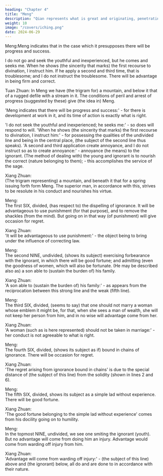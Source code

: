 ```yaml
---
heading: "Chapter 4"
title: "Meng"
description: "Qian represents what is great and originating, penetrating, advantageous, correct and firm"
weight: 10
image: "/covers/iching.png"
date: 2024-06-29
---
```



Meng:Meng indicates that in the case which it presupposes there will be progress and success.

I do not go and seek the youthful and inexperienced, but he comes and seeks me. When he shows (the sincerity that marks) the first recourse to divination, I instruct him. If he apply a second and third time, that is troublesome; and I do not instruct the troublesome. There will be advantage in being firm and correct.

Tuan Zhuan:	
In Meng we have (the trigram for) a mountain, and below it that of a rugged defile with a stream in it. The conditions of peril and arrest of progress (suggested by these) give (the idea in) Meng.

'Meng indicates that there will be progress and success:' - for there is development at work in it, and its time of action is exactly what is right. 

'I do not seek the youthful and inexperienced; he seeks me:' - so does will respond to will. 'When he shows (the sincerity that marks) the first recourse to divination, I instruct him:' - for possessing the qualities of the undivided line and being in the central place, (the subject of the second line thus speaks). 'A second and third application create annoyance, and I do not instruct so as to create annoyance:' - annoyance (he means) to the ignorant. (The method of dealing with) the young and ignorant is to nourish the correct (nature belonging to them); - this accomplishes the service of the sage.

Xiang Zhuan:	
(The trigram representing) a mountain, and beneath it that for a spring issuing forth form Meng. The superior man, in accordance with this, strives to be resolute in his conduct and nourishes his virtue.

Meng:	
The first SIX, divided, (has respect to) the dispelling of ignorance. It will be advantageous to use punishment (for that purpose), and to remove the shackles (from the mind). But going on in that way (of punishment) will give occasion for regret.

Xiang Zhuan:	
'It will be advantageous to use punishment:' - the object being to bring under the influence of correcting law.

Meng:	
The second NINE, undivided, (shows its subject) exercising forbearance with the ignorant, in which there will be good fortune; and admitting (even the goodness of women, which will also be fortunate. (He may be described also as) a son able to (sustain the burden of) his family.

Xiang Zhuan:	
'A son able to (sustain the burden of) his family:' - as appears from the reciprocation between this strong line and the weak (fifth line).

Meng:	
The third SIX, divided, (seems to say) that one should not marry a woman whose emblem it might be, for that, when she sees a man of wealth, she will not keep her person from him, and in no wise will advantage come from her.

Xiang Zhuan:	
'A woman (such as is here represented) should not be taken in marriage:' - her conduct is not agreeable to what is right.

Meng:	
The fourth SIX, divided, (shows its subject as if) bound in chains of ignorance. There will be occasion for regret.

Xiang Zhuan:	
'The regret arising from ignorance bound in chains' is due to the special distance of (the subject of this line) from the solidity (shown in lines 2 and 6).

Meng:	
The fifth SIX, divided, shows its subject as a simple lad without experience. There will be good fortune.

Xiang Zhuan:	
'The good fortune belonging to the simple lad without experience' comes from his docility going on to humility.

Meng:	
In the topmost NINE, undivided, we see one smiting the ignorant (youth). But no advantage will come from doing him an injury. Advantage would come from warding off injury from him.

Xiang Zhuan:	
'Advantage will come from warding off injury:' - (the subject of this line) above and (the ignorant) below, all do and are done to in accordance with their nature.